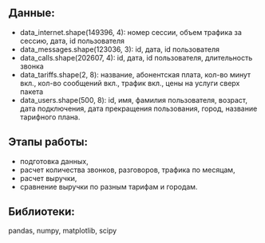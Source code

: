 ## Данные: 
- data_internet.shape(149396, 4): номер сессии, объем трафика за сессию, дата, id пользователя    
- data_messages.shape(123036, 3): id, дата, id пользователя   
- data_calls.shape(202607, 4): id, дата, id пользователя, длительность звонка
- data_tariffs.shape(2, 8): название, абонентская плата, кол-во минут вкл., кол-во сообщений вкл., трафик вкл., цены на услуги сверх
пакета
- data_users.shape(500, 8): id, имя, фамилия пользователя, возраст, дата подключения, дата прекращения пользования,
город, название тарифного плана.

## Этапы работы:
- подготовка данных,  
- расчет количества звонков, разговоров, трафика по месяцам,
- расчет выручки,
- сравнение выручки по разным тарифам и городам.


## Библиотеки:
pandas, numpy, matplotlib, scipy  
